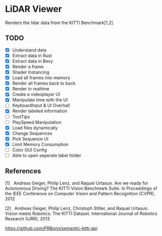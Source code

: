 # LiDAR Viewer
Renders the lidar data from the KITTI Benchmark[1,2].

## TODO
- [x] Understand data
- [x] Extract data in Rust
- [x] Extract data in Bevy
- [x] Render a frame
- [x] Shader Instancing
- [x] Load all frames into memory
- [x] Render all frames back to back
- [x] Render in realtime
- [x] Create a videoplayer UI
- [x] Manipulate time with the UI
- [ ] KeyboardInput & UI Overhall
- [x] Render labeled information
- [ ] ToolTips
- [ ] PlaySpeed Manipulation
- [x] Load files dynamically
- [x] Change Sequences 
- [x] Pick Sequence UI
- [x] Limit Memory Consumption
- [ ] Color GUI Config
- [ ] Able to open seperate label folder
## References
[1]&nbsp;&nbsp;&nbsp;Andreas Geiger, Philip Lenz, and Raquel Urtasun. Are we ready for Autonomous Driving? The KITTI Vision Benchmark Suite. In Proceedings of the IEEE Conference on Computer Vision and Pattern Recognition (CVPR), 2012

[2]&nbsp;&nbsp;&nbsp;Andreas Geiger, Philip Lenz, Christoph Stiller, and Raquel Urtasun. Vision meets Robotics: The KITTI Dataset. International Journal of Robotics Research (IJRR), 2013


https://github.com/PRBonn/semantic-kitti-api